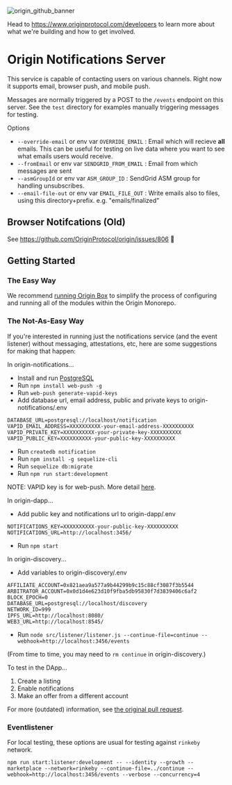 ![origin_github_banner](https://user-images.githubusercontent.com/673455/37314301-f8db9a90-2618-11e8-8fee-b44f38febf38.png)

Head to https://www.originprotocol.com/developers to learn more about what we're building and how to get involved.

# Origin Notifications Server

This service is capable of contacting users on various channels. Right now it supports email, browser push, and mobile push.

Messages are normally triggered by a POST to the `/events` endpoint on this server. See the `test` directory for examples manually triggering messages for testing.

Options

 - `--override-email` or env var `OVERRIDE_EMAIL` : Email which will recieve **all** emails. This can be useful for testing on live data where you want to see what emails users would receive.
 - `--fromEmail` or env var `SENDGRID_FROM_EMAIL` : Email from which messages are sent
 - `--asmGroupId` or env var `ASM_GROUP_ID` : SendGrid ASM group for handling unsubscribes.
 - `--email-file-out` or env var `EMAIL_FILE_OUT` : Write emails also to files, using this directory+prefix. e.g. "emails/finalized"


## Browser Notifcations (Old)

See https://github.com/OriginProtocol/origin/issues/806 👊

## Getting Started

### The Easy Way

We recommend [running Origin Box](https://github.com/OriginProtocol/origin/blob/master/DEVELOPMENT.md#using-docker-compose) to simplify the process of configuring and running all of the modules within the Origin Monorepo.

### The Not-As-Easy Way

If you're interested in running just the notifications service (and the event listener) without messaging, attestations, etc, here are some suggestions for making that happen:


In origin-notifications...

  - Install and run [PostgreSQL](https://www.postgresql.org/)
  - Run `npm install web-push -g`
  - Run `web-push generate-vapid-keys`
  - Add database url, email address, public and private keys to origin-notifications/.env
  ```
  DATABASE_URL=postgresql://localhost/notification
  VAPID_EMAIL_ADDRESS=XXXXXXXXXX-your-email-address-XXXXXXXXXX
  VAPID_PRIVATE_KEY=XXXXXXXXXX-your-private-key-XXXXXXXXXX
  VAPID_PUBLIC_KEY=XXXXXXXXXX-your-public-key-XXXXXXXXXX
  ```
  - Run `createdb notification`
  - Run `npm install -g sequelize-cli`
  - Run `sequelize db:migrate`
  - Run `npm run start:development`

NOTE: VAPID key is for web-push. More detail [here](https://stackoverflow.com/questions/40392257/what-is-vapid-and-why-is-it-useful).

In origin-dapp...

  - Add public key and notifications url to origin-dapp/.env
  ```
  NOTIFICATIONS_KEY=XXXXXXXXXX-your-public-key-XXXXXXXXXX
  NOTIFICATIONS_URL=http://localhost:3456/
  ```
  - Run `npm start`

In origin-discovery...
  - Add variables to origin-discovery/.env
  ```
  AFFILIATE_ACCOUNT=0x821aea9a577a9b44299b9c15c88cf3087f3b5544
  ARBITRATOR_ACCOUNT=0x0d1d4e623d10f9fba5db95830f7d3839406c6af2
  BLOCK_EPOCH=0
  DATABASE_URL=postgresql://localhost/discovery
  NETWORK_ID=999
  IPFS_URL=http://localhost:8080/
  WEB3_URL=http://localhost:8545/
  ```
  - Run `node src/listener/listener.js --continue-file=continue --webhook=http://localhost:3456/events`

  (From time to time, you may need to `rm continue` in origin-discovery.)

To test in the DApp...

1. Create a listing
1. Enable notifications
1. Make an offer from a different account

For more (outdated) information, see [the original pull request](https://github.com/OriginProtocol/origin/pull/795#issue-224602842).


### Eventlistener

For local testing, these options are usual for testing against `rinkeby` network.

    npm run start:listener:development -- --identity --growth --marketplace --network=rinkeby --continue-file=../continue --webhook=http://localhost:3456/events --verbose --concurrency=4

